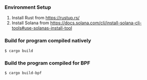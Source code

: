 ### Environment Setup
1. Install Rust from https://rustup.rs/
2. Install Solana from https://docs.solana.com/cli/install-solana-cli-tools#use-solanas-install-tool

### Build for program compiled natively
```
$ cargo build
```

### Build the program compiled for BPF
```
$ cargo build-bpf
```
